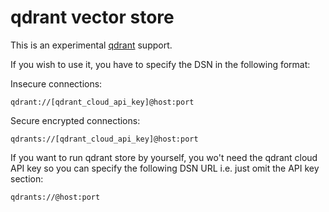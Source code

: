  # qdrant vector store

This is an experimental [qdrant](https://qdrant.tech/) support.

If you wish to use it, you have to specify the DSN in the following format:

Insecure connections:
```shell
qdrant://[qdrant_cloud_api_key]@host:port
```

Secure encrypted connections:
```shell
qdrants://[qdrant_cloud_api_key]@host:port
```

If you want to run qdrant store by yourself, you wo't need the qdrant cloud API key so you can specify the following DSN URL i.e. just omit the API key section:
```shell
qdrants://@host:port
```

